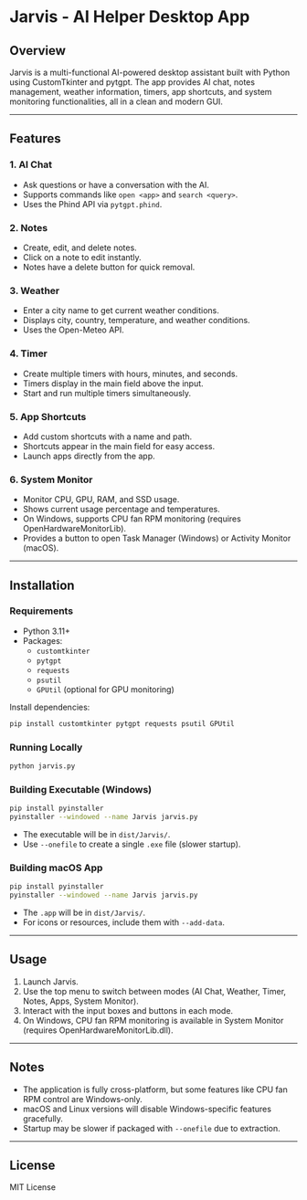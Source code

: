 # Jarvis - AI Helper Desktop App

## Overview
Jarvis is a multi-functional AI-powered desktop assistant built with Python using CustomTkinter and pytgpt. The app provides AI chat, notes management, weather information, timers, app shortcuts, and system monitoring functionalities, all in a clean and modern GUI.

---

## Features

### 1. AI Chat
- Ask questions or have a conversation with the AI.
- Supports commands like `open <app>` and `search <query>`.
- Uses the Phind API via `pytgpt.phind`.

### 2. Notes
- Create, edit, and delete notes.
- Click on a note to edit instantly.
- Notes have a delete button for quick removal.

### 3. Weather
- Enter a city name to get current weather conditions.
- Displays city, country, temperature, and weather conditions.
- Uses the Open-Meteo API.

### 4. Timer
- Create multiple timers with hours, minutes, and seconds.
- Timers display in the main field above the input.
- Start and run multiple timers simultaneously.

### 5. App Shortcuts
- Add custom shortcuts with a name and path.
- Shortcuts appear in the main field for easy access.
- Launch apps directly from the app.

### 6. System Monitor
- Monitor CPU, GPU, RAM, and SSD usage.
- Shows current usage percentage and temperatures.
- On Windows, supports CPU fan RPM monitoring (requires OpenHardwareMonitorLib).
- Provides a button to open Task Manager (Windows) or Activity Monitor (macOS).

---

## Installation

### Requirements
- Python 3.11+
- Packages:
  - `customtkinter`
  - `pytgpt`
  - `requests`
  - `psutil`
  - `GPUtil` (optional for GPU monitoring)

Install dependencies:
```bash
pip install customtkinter pytgpt requests psutil GPUtil
```

### Running Locally
```bash
python jarvis.py
```

### Building Executable (Windows)
```bash
pip install pyinstaller
pyinstaller --windowed --name Jarvis jarvis.py
```
- The executable will be in `dist/Jarvis/`.
- Use `--onefile` to create a single `.exe` file (slower startup).

### Building macOS App
```bash
pip install pyinstaller
pyinstaller --windowed --name Jarvis jarvis.py
```
- The `.app` will be in `dist/Jarvis/`.
- For icons or resources, include them with `--add-data`.

---

## Usage
1. Launch Jarvis.
2. Use the top menu to switch between modes (AI Chat, Weather, Timer, Notes, Apps, System Monitor).
3. Interact with the input boxes and buttons in each mode.
4. On Windows, CPU fan RPM monitoring is available in System Monitor (requires OpenHardwareMonitorLib.dll).

---

## Notes
- The application is fully cross-platform, but some features like CPU fan RPM control are Windows-only.
- macOS and Linux versions will disable Windows-specific features gracefully.
- Startup may be slower if packaged with `--onefile` due to extraction.

---

## License
MIT License